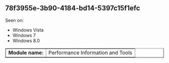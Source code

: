 ## 78f3955e-3b90-4184-bd14-5397c15f1efc

Seen on:
* Windows Vista
* Windows 7
* Windows 8.0

<table border="1" class="docutils">
  <tbody>
    <tr>
      <td><b>Module name:</b></td>
      <td>Performance Information and Tools</td>
    </tr>
  </tbody>
</table>

